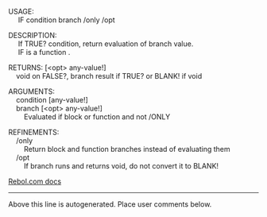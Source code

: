 USAGE:  
&nbsp;&nbsp;&nbsp;&nbsp;&nbsp;IF&nbsp;condition&nbsp;branch&nbsp;/only&nbsp;/opt  
  
DESCRIPTION:  
&nbsp;&nbsp;&nbsp;&nbsp;&nbsp;If&nbsp;TRUE?&nbsp;condition,&nbsp;return&nbsp;evaluation&nbsp;of&nbsp;branch&nbsp;value.  
&nbsp;&nbsp;&nbsp;&nbsp;&nbsp;IF&nbsp;is&nbsp;a&nbsp;function&nbsp;.  
  
RETURNS:&nbsp;[&lt;opt&gt;&nbsp;any-value!]  
&nbsp;&nbsp;&nbsp;&nbsp;void&nbsp;on&nbsp;FALSE?,&nbsp;branch&nbsp;result&nbsp;if&nbsp;TRUE?&nbsp;or&nbsp;BLANK!&nbsp;if&nbsp;void  
  
ARGUMENTS:  
&nbsp;&nbsp;&nbsp;&nbsp;condition&nbsp;[any-value!]  
&nbsp;&nbsp;&nbsp;&nbsp;branch&nbsp;[&lt;opt&gt;&nbsp;any-value!]  
&nbsp;&nbsp;&nbsp;&nbsp;&nbsp;&nbsp;&nbsp;&nbsp;Evaluated&nbsp;if&nbsp;block&nbsp;or&nbsp;function&nbsp;and&nbsp;not&nbsp;/ONLY  
  
REFINEMENTS:  
&nbsp;&nbsp;&nbsp;&nbsp;/only  
&nbsp;&nbsp;&nbsp;&nbsp;&nbsp;&nbsp;&nbsp;&nbsp;Return&nbsp;block&nbsp;and&nbsp;function&nbsp;branches&nbsp;instead&nbsp;of&nbsp;evaluating&nbsp;them  
&nbsp;&nbsp;&nbsp;&nbsp;/opt  
&nbsp;&nbsp;&nbsp;&nbsp;&nbsp;&nbsp;&nbsp;&nbsp;If&nbsp;branch&nbsp;runs&nbsp;and&nbsp;returns&nbsp;void,&nbsp;do&nbsp;not&nbsp;convert&nbsp;it&nbsp;to&nbsp;BLANK!  

[Rebol.com docs](http://www.rebol.com/r3/docs/functions/if.html)
___
Above this line is autogenerated. Place user comments below.